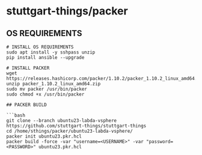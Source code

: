 # stuttgart-things/packer

## OS REQUIREMENTS

```
# INSTALL OS REQUIREMENTS
sudo apt install -y sshpass unzip
pip install ansible --upgrade

# INSTALL PACKER
wget https://releases.hashicorp.com/packer/1.10.2/packer_1.10.2_linux_amd64.zip
unzip packer_1.10.2_linux_amd64.zip
sudo mv packer /usr/bin/packer
sudo chmod +x /usr/bin/packer

## PACKER BUILD

```bash
git clone --branch ubuntu23-labda-vsphere https://github.com/stuttgart-things/stuttgart-things
cd /home/sthings/packer/ubuntu23-labda-vsphere/
packer init ubuntu23.pkr.hcl
packer build -force -var "username=<USERNAME>" -var "password=<PASSWORD>" ubuntu23.pkr.hcl
```
